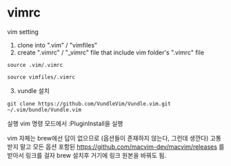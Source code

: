 # vimrc
vim setting

1. clone into ".vim" / "vimfiles"
2. create ".vimrc" / "_vimrc" file that include vim folder's ".vimrc" file
```
source .vim/.vimrc
```

```
source vimfiles/.vimrc
```
3. vundle 설치
```
git clone https://github.com/VundleVim/Vundle.vim.git ~/.vim/bundle/Vundle.vim

```
실행
vim 명령 모드에서 :PluginInstall을 실행

vim 자체는 brew에선 답이 없으므로 (옵션들이 존재하지 않는다, 그런데 생깐다) 고통받지 말고 모든 옵션 포함된
https://github.com/macvim-dev/macvim/releases 를 받아서 링크를 걸자
brew 설치후 거기에 링크 원본을 바꿔도 됨.
